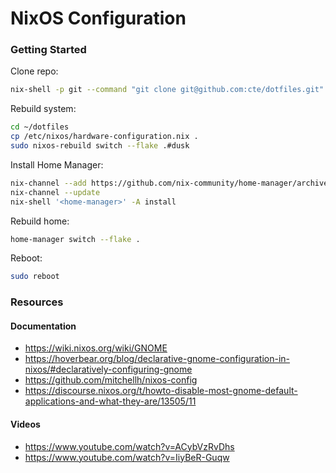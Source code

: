 # NixOS Configuration

### Getting Started

Clone repo:

```sh
nix-shell -p git --command "git clone git@github.com:cte/dotfiles.git"
```

Rebuild system:

```sh
cd ~/dotfiles
cp /etc/nixos/hardware-configuration.nix .
sudo nixos-rebuild switch --flake .#dusk
```

Install Home Manager:

```sh
nix-channel --add https://github.com/nix-community/home-manager/archive/release-24.11.tar.gz home-manager
nix-channel --update
nix-shell '<home-manager>' -A install
```

Rebuild home:

```sh
home-manager switch --flake .
```

Reboot:

```sh
sudo reboot
```

### Resources

#### Documentation
- https://wiki.nixos.org/wiki/GNOME
- https://hoverbear.org/blog/declarative-gnome-configuration-in-nixos/#declaratively-configuring-gnome
- https://github.com/mitchellh/nixos-config
- https://discourse.nixos.org/t/howto-disable-most-gnome-default-applications-and-what-they-are/13505/11

#### Videos
- https://www.youtube.com/watch?v=ACybVzRvDhs
- https://www.youtube.com/watch?v=IiyBeR-Guqw
